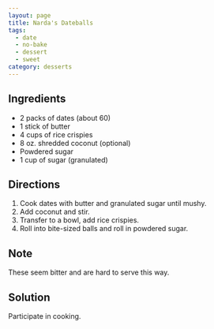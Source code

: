 ```yaml
---
layout: page
title: Narda's Dateballs
tags:
  - date
  - no-bake
  - dessert
  - sweet
category: desserts
---
```


## Ingredients
* 2 packs of dates (about 60)
* 1 stick of butter
* 4 cups of rice crispies
* 8 oz. shredded coconut (optional)
* Powdered sugar
* 1 cup of sugar (granulated)

## Directions
1. Cook dates with butter and granulated sugar until mushy.
2. Add coconut and stir.
3. Transfer to a bowl, add rice crispies.
4. Roll into bite-sized balls and roll in powdered sugar.

## Note
These seem bitter and are hard to serve this way.

## Solution
Participate in cooking.
